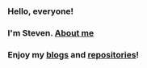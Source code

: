 ### Hello, everyone!
### I'm Steven. [About me](/about.html)
### Enjoy my [blogs](/blogs.html) and [repositories](/repositories.html)!
